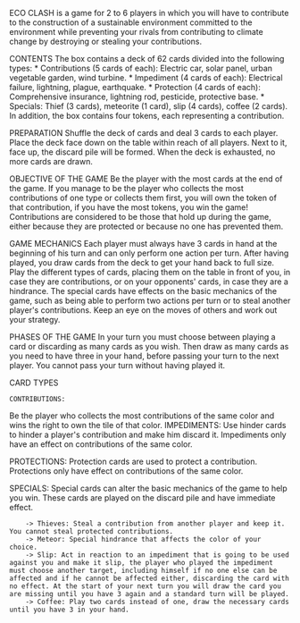ECO CLASH is a game for 2 to 6 players in which you will have to contribute to the construction of a sustainable environment committed to the environment while preventing your rivals from contributing to climate change by destroying or stealing your contributions.

CONTENTS
The box contains a deck of 62 cards divided into the following types:
	* Contributions (5 cards of each): Electric car, solar panel, urban vegetable garden, wind turbine.
	* Impediment (4 cards of each): Electrical failure, lightning, plague, earthquake.
	* Protection (4 cards of each): Comprehensive insurance, lightning rod, pesticide, protective base.
	* Specials: Thief (3 cards), meteorite (1 card), slip (4 cards), coffee (2 cards).
In addition, the box contains four tokens, each representing a contribution.

PREPARATION
Shuffle the deck of cards and deal 3 cards to each player. 
Place the deck face down on the table within reach of all players. Next to it, face up, the discard pile will be formed. When the deck is exhausted, no more cards are drawn.

OBJECTIVE OF THE GAME
Be the player with the most cards at the end of the game.
If you manage to be the player who collects the most contributions of one type or collects them first, you will own the token of that contribution, if you have the most tokens, you win the game!
Contributions are considered to be those that hold up during the game, either because they are protected or because no one has prevented them.

GAME MECHANICS
Each player must always have 3 cards in hand at the beginning of his turn and can only perform one action per turn. After having played, you draw cards from the deck to get your hand back to full size.
Play the different types of cards, placing them on the table in front of you, in case they are contributions, or on your opponents' cards, in case they are a hindrance.
The special cards have effects on the basic mechanics of the game, such as being able to perform two actions per turn or to steal another player's contributions.
Keep an eye on the moves of others and work out your strategy.

PHASES OF THE GAME
In your turn you must choose between playing a card or discarding as many cards as you wish. Then draw as many cards as you need to have three in your hand, before passing your turn to the next player. You cannot pass your turn without having played it.

CARD TYPES

	CONTRIBUTIONS: 
Be the player who collects the most contributions of the same color and wins the right to own the tile of that color.
	IMPEDIMENTS:
Use hinder cards to hinder a player's contribution and make him discard it. Impediments only have an effect on contributions of the same color.
	
PROTECTIONS:
Protection cards are used to protect a contribution. Protections only have effect on contributions of the same color.

SPECIALS:
Special cards can alter the basic mechanics of the game to help you win. These cards are played on the discard pile and have immediate effect.

		-> Thieves: Steal a contribution from another player and keep it. You cannot steal protected contributions.
		-> Meteor: Special hindrance that affects the color of your choice.
		-> Slip: Act in reaction to an impediment that is going to be used against you and make it slip, the player who played the impediment must choose another target, including himself if no one else can be affected and if he cannot be affected either, discarding the card with no effect. At the start of your next turn you will draw the card you are missing until you have 3 again and a standard turn will be played.
		-> Coffee: Play two cards instead of one, draw the necessary cards until you have 3 in your hand.
